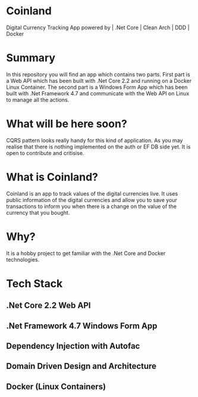 # Coinland
Digital Currency Tracking App powered by  | .Net Core | Clean Arch | DDD | Docker

# Summary

In this repository you will find an app which contains two parts. First part is a Web API which has been built with .Net Core 2.2 and running on a Docker Linux Container.
The second part is a Windows Form App which has been built with .Net Framework 4.7 and communicate with the Web API on Linux to manage all the actions.

# What will be here soon?

CQRS pattern looks really handy for this kind of application. As you may realise that there is nothing implemented on the auth or EF DB side yet. It is open to contribute and critisise.

# What is Coinland?
Coinland is an app to track values of the digital currencies live. It uses public information of the digital currencies and allow you to save your transactions to inform you when there is a change on the value of the currency that you bought.

# Why?
It is a hobby project to get familiar with the .Net Core and Docker technologies.

# Tech Stack
## .Net Core 2.2 Web API
## .Net Framework 4.7 Windows Form App
## Dependency Injection with Autofac
## Domain Driven Design and Architecture
## Docker (Linux Containers)


